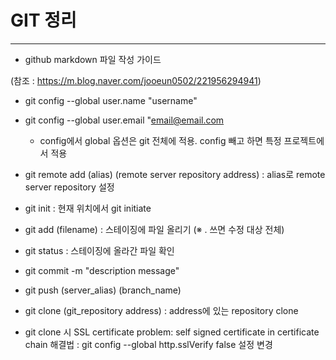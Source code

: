 # GIT 정리
-------

* github markdown 파일 작성 가이드

(참조 : https://m.blog.naver.com/jooeun0502/221956294941)

* git config --global user.name "username"
* git config --global user.email "email@email.com
  * config에서 global 옵션은 git 전체에 적용. config 빼고 하면 특정 프로젝트에서 적용

* git remote add (alias) (remote server repository address) : alias로 remote server repository 설정

* git init : 현재 위치에서 git initiate

* git add (filename) : 스테이징에 파일 올리기 (※ . 쓰면 수정 대상 전체)

* git status : 스테이징에 올라간 파일 확인

* git commit -m "description message"

* git push (server_alias) (branch_name)

* git clone (git_repository address) : address에 있는 repository clone

* git clone 시 SSL certificate problem: self signed certificate in certificate chain  해결법 : git config --global http.sslVerify false 설정 변경
